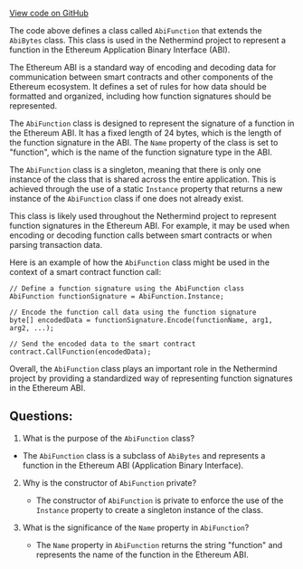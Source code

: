 [View code on GitHub](https://github.com/nethermindeth/nethermind/Nethermind.Abi/AbiFunction.cs)

The code above defines a class called `AbiFunction` that extends the `AbiBytes` class. This class is used in the Nethermind project to represent a function in the Ethereum Application Binary Interface (ABI). 

The Ethereum ABI is a standard way of encoding and decoding data for communication between smart contracts and other components of the Ethereum ecosystem. It defines a set of rules for how data should be formatted and organized, including how function signatures should be represented. 

The `AbiFunction` class is designed to represent the signature of a function in the Ethereum ABI. It has a fixed length of 24 bytes, which is the length of the function signature in the ABI. The `Name` property of the class is set to "function", which is the name of the function signature type in the ABI. 

The `AbiFunction` class is a singleton, meaning that there is only one instance of the class that is shared across the entire application. This is achieved through the use of a static `Instance` property that returns a new instance of the `AbiFunction` class if one does not already exist. 

This class is likely used throughout the Nethermind project to represent function signatures in the Ethereum ABI. For example, it may be used when encoding or decoding function calls between smart contracts or when parsing transaction data. 

Here is an example of how the `AbiFunction` class might be used in the context of a smart contract function call:

```
// Define a function signature using the AbiFunction class
AbiFunction functionSignature = AbiFunction.Instance;

// Encode the function call data using the function signature
byte[] encodedData = functionSignature.Encode(functionName, arg1, arg2, ...);

// Send the encoded data to the smart contract
contract.CallFunction(encodedData);
```

Overall, the `AbiFunction` class plays an important role in the Nethermind project by providing a standardized way of representing function signatures in the Ethereum ABI.
## Questions: 
 1. What is the purpose of the `AbiFunction` class?
   - The `AbiFunction` class is a subclass of `AbiBytes` and represents a function in the Ethereum ABI (Application Binary Interface).

2. Why is the constructor of `AbiFunction` private?
   - The constructor of `AbiFunction` is private to enforce the use of the `Instance` property to create a singleton instance of the class.

3. What is the significance of the `Name` property in `AbiFunction`?
   - The `Name` property in `AbiFunction` returns the string "function" and represents the name of the function in the Ethereum ABI.